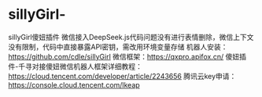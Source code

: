 # sillyGirl-
sillyGirl傻妞插件
微信接入DeepSeek.js代码问题没有进行表情删除，微信上下文没有限制，代码中直接暴露API密钥，需改用环境变量存储
机器人安装：https://github.com/cdle/sillyGirl
微信框架：https://qxpro.apifox.cn/
傻妞插件-千寻对接傻妞微信机器人框架详细教程：https://cloud.tencent.com/developer/article/2243656
腾讯云key申请：https://console.cloud.tencent.com/lkeap
